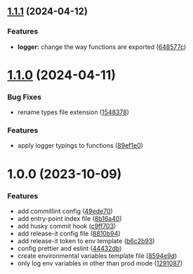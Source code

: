 

## [1.1.1](https://github.com/llapenna/node-typescript-starter/compare/1.1.0...1.1.1) (2024-04-12)


### Features

* **logger:** change the way functions are exported ([648577c](https://github.com/llapenna/node-typescript-starter/commit/648577c35c878c59ede8527fda1717e8cbbe9846))

# [1.1.0](https://github.com/llapenna/node-typescript-starter/compare/1.0.0...1.1.0) (2024-04-11)


### Bug Fixes

* rename types file extension ([1548378](https://github.com/llapenna/node-typescript-starter/commit/1548378358f4bb78969480b8710f900eb7ed17b5))


### Features

* apply logger typings to functions ([89ef1e0](https://github.com/llapenna/node-typescript-starter/commit/89ef1e06c729acd19ee37d5d97bb29fe42e34bc4))

# 1.0.0 (2023-10-09)


### Features

* add commitlint config ([49ede70](https://github.com/llapenna/node-typescript-starter/commit/49ede704bd2d4635f177e9c9fcd17153c3c87c2a))
* add entry-point index file ([8b16a40](https://github.com/llapenna/node-typescript-starter/commit/8b16a4092e70086d37dbc2c3a0710ec10d5ed3f2))
* add husky commit hook ([c9ff703](https://github.com/llapenna/node-typescript-starter/commit/c9ff703318d8d50fb0a9ba153c27cad43624872d))
* add release-it config file ([8810b94](https://github.com/llapenna/node-typescript-starter/commit/8810b94c78eaa52166a33cded15ace18f7d5225a))
* add release-it token to env template ([b6c2b93](https://github.com/llapenna/node-typescript-starter/commit/b6c2b930a0e4b13a50fa7b30353aac6b9310398d))
* config prettier and eslint ([44432db](https://github.com/llapenna/node-typescript-starter/commit/44432db23b3047e5aed6b2f5dc0875d039a6aca0))
* create environmental variables template file ([8594e9d](https://github.com/llapenna/node-typescript-starter/commit/8594e9d6359af556a1aed4f3897f011ef7f69327))
* only log env variables in other than prod mode ([1291087](https://github.com/llapenna/node-typescript-starter/commit/1291087d045740f0227a2118e259bb989ea7dfd5))